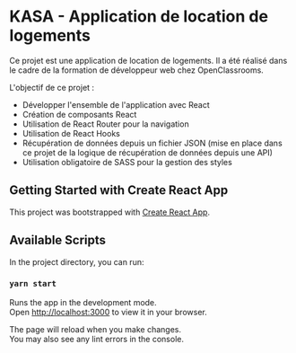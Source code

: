 # KASA - Application de location de logements

Ce projet est une application de location de logements. 
Il a été réalisé dans le cadre de la formation de développeur web chez OpenClassrooms.

L'objectif de ce projet : 
- Développer l'ensemble de l'application avec React
- Création de composants React
- Utilisation de React Router pour la navigation
- Utilisation de React Hooks
- Récupération de données depuis un fichier JSON (mise en place dans ce projet de la logique de récupération de données depuis une API)
- Utilisation obligatoire de SASS pour la gestion des styles


## Getting Started with Create React App

This project was bootstrapped with [Create React App](https://github.com/facebook/create-react-app).

## Available Scripts

In the project directory, you can run:

### `yarn start`

Runs the app in the development mode.\
Open [http://localhost:3000](http://localhost:3000) to view it in your browser.

The page will reload when you make changes.\
You may also see any lint errors in the console.


